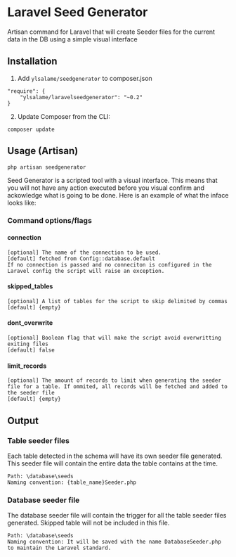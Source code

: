 # Laravel Seed Generator

Artisan command for Laravel that will create Seeder files for the current data in the DB using a simple visual interface

## Installation

1) Add `ylsalame/seedgenerator` to composer.json

```
"require": {
	"ylsalame/laravelseedgenerator": "~0.2"
}
```

2) Update Composer from the CLI:

```
composer update
```

## Usage (Artisan)

```
php artisan seedgenerator
```
Seed Generator is a scripted tool with a visual interface. This means that you will not have any action executed before you visual confirm and ackowledge what is going to be done. Here is an example of what the inface looks like:

### Command options/flags

#### connection
	[optional] The name of the connection to be used. 
	[default] fetched from Config::database.default
	If no connection is passed and no conneciton is configured in the Laravel config the script will raise an exception.

#### skipped_tables
	[optional] A list of tables for the script to skip delimited by commas
	[default] {empty}

#### dont_overwrite
	[optional] Boolean flag that will make the script avoid overwritting exiting files
	[default] false

#### limit_records
	[optional] The amount of records to limit when generating the seeder file for a table. If ommited, all records will be fetched and added to the seeder file
	[default] {empty}

## Output

### Table seeder files

Each table detected in the schema will have its own seeder file generated. This seeder file will contain the entire data the table contains at the time.

	Path: \database\seeds
	Naming convention: {table_name}Seeder.php

### Database seeder file

The database seeder file will contain the trigger for all the table seeder files generated. Skipped table will not be included in this file.

	Path: \database\seeds
	Naming convention: It will be saved with the name DatabaseSeeder.php to maintain the Laravel standard.

